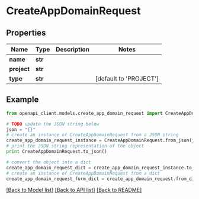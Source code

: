 # CreateAppDomainRequest


## Properties
Name | Type | Description | Notes
------------ | ------------- | ------------- | -------------
**name** | **str** |  | 
**project** | **str** |  | 
**type** | **str** |  | [default to 'PROJECT']

## Example

```python
from openapi_client.models.create_app_domain_request import CreateAppDomainRequest

# TODO update the JSON string below
json = "{}"
# create an instance of CreateAppDomainRequest from a JSON string
create_app_domain_request_instance = CreateAppDomainRequest.from_json(json)
# print the JSON string representation of the object
print CreateAppDomainRequest.to_json()

# convert the object into a dict
create_app_domain_request_dict = create_app_domain_request_instance.to_dict()
# create an instance of CreateAppDomainRequest from a dict
create_app_domain_request_form_dict = create_app_domain_request.from_dict(create_app_domain_request_dict)
```
[[Back to Model list]](../README.md#documentation-for-models) [[Back to API list]](../README.md#documentation-for-api-endpoints) [[Back to README]](../README.md)


